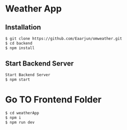 # Weather App

## Installation

```bash
$ git clone https://github.com/Eaarjun/omweather.git
$ cd backend
$ npm install
```
## Start Backend Server
```bash
Start Backend Server
$ npm start
```

# Go TO Frontend Folder
```bash
$ cd weatherApp
$ npm i
$ npm run dev
```
